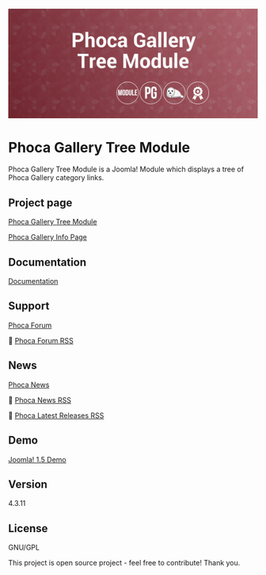 



![Phoca Gallery Tree Module](https://github.com/PhocaCz/PhocaGalleryTreeModule/blob/master/mod_phocagallery_tree.png)

# Phoca Gallery Tree Module



Phoca Gallery Tree Module is a Joomla! Module which displays a tree of Phoca Gallery category links.



## Project page

[Phoca Gallery Tree Module](https://www.phoca.cz/phocagallery-tree)

[Phoca Gallery Info Page](https://www.phoca.cz/project/phocagallery-joomla-gallery)



## Documentation

[Documentation](https://www.phoca.cz/documentation/category/5-phoca-gallery-tree-module)



## Support

[Phoca Forum](https://www.phoca.cz/forum)

:bell: [Phoca Forum RSS](https://www.phoca.cz/forum/app.php/feed)



## News

[Phoca News](https://www.phoca.cz/news)

:bell: [Phoca News RSS](https://www.phoca.cz/news?format=feed&type=rss)

:bell: [Phoca Latest Releases RSS](https://www.phoca.cz/download/feed/111?format=feed&type=rss)



## Demo

[Joomla! 1.5 Demo](https://www.phoca.cz/demo/)



## Version

4.3.11



## License

GNU/GPL



This project is open source project - feel free to contribute! Thank you.
